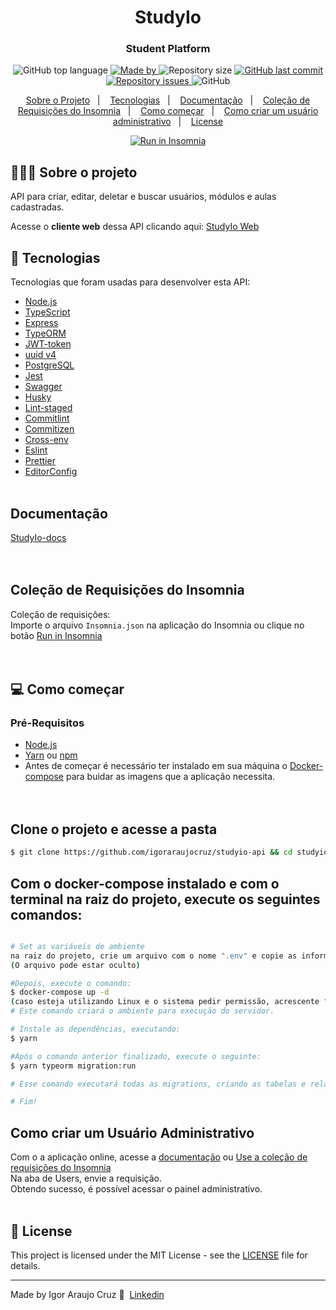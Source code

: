 <h1 align="center">StudyIo</h1>

<h3 align="center">Student Platform</h3>


<p align="center">
  <img alt="GitHub top language" src="https://img.shields.io/github/languages/top/igoraraujocruz/studyio-api">

  <a href="https://www.linkedin.com/in/igor-araujo-cruz-84a89111b/" target="_blank" rel="noopener noreferrer">
    <img alt="Made by" src="https://img.shields.io/badge/made%20by-Igor%20Araujo%20Cruz-blue">
  </a>

  <img alt="Repository size" src="https://img.shields.io/github/repo-size/igoraraujocruz/studyio-api">

  <a href="https://github.com/igoraraujocruz/studyio-api/commits/master">
    <img alt="GitHub last commit" src="https://img.shields.io/github/last-commit/igoraraujocruz/studyio-api">
  </a>

  <a href="https://github.com/igoraraujocruz/studyio-api/issues">
    <img alt="Repository issues" src="https://img.shields.io/github/issues/igoraraujocruz/studyio-api">
  </a>

  <img alt="GitHub" src="https://img.shields.io/github/license/igoraraujocruz/studyio-api">
</p>

<p align="center">
  <a href="#%EF%B8%8F-sobre-o-projeto">Sobre o Projeto</a>&nbsp;&nbsp;&nbsp;|&nbsp;&nbsp;&nbsp;
  <a href="#-tecnologias">Tecnologias</a>&nbsp;&nbsp;&nbsp;|&nbsp;&nbsp;&nbsp;
  <a href="#-doc">Documentação</a>&nbsp;&nbsp;&nbsp;|&nbsp;&nbsp;&nbsp;
  <a href="#-insomnia">Coleção de Requisições do Insomnia</a>&nbsp;&nbsp;&nbsp;|&nbsp;&nbsp;&nbsp;
  <a href="#-como-começar">Como começar</a>&nbsp;&nbsp;&nbsp;|&nbsp;&nbsp;&nbsp;
  <a href="#-usuario-administrativo">Como criar um usuário administrativo</a>&nbsp;&nbsp;&nbsp;|&nbsp;&nbsp;&nbsp;
  <a href="#-license">License</a>
</p>

<p id="insomniaButton" align="center">
  <a href="https://insomnia.rest/run/?label=studyio-api&uri=https%3A%2F%2Fraw.githubusercontent.com%2Figoraraujocruz%2Fstudyio-api%2Fmaster%2Finsomnia.json" target="_blank"><img src="https://insomnia.rest/images/run.svg" alt="Run in Insomnia"></a>
</p>

## 💇🏻‍♂️ Sobre o projeto

API para criar, editar, deletar e buscar usuários, módulos e aulas cadastradas.


Acesse o **cliente web** dessa API clicando aqui: [StudyIo Web](https://github.com/igoraraujocruz/studyio-web)<br />


## 🚀 Tecnologias

Tecnologias que foram usadas para desenvolver esta API:

- [Node.js](https://nodejs.org/en/)
- [TypeScript](https://www.typescriptlang.org/)
- [Express](https://expressjs.com/pt-br/)
- [TypeORM](https://typeorm.io/#/)
- [JWT-token](https://jwt.io/)
- [uuid v4](https://github.com/thenativeweb/uuidv4/)
- [PostgreSQL](https://www.postgresql.org/)
- [Jest](https://jestjs.io/)
- [Swagger](https://swagger.io/)
- [Husky](https://github.com/typicode/husky)
- [Lint-staged](https://github.com/okonet/lint-staged)
- [Commitlint](https://github.com/conventional-changelog/commitlint)
- [Commitizen](https://github.com/commitizen/cz-cli)
- [Cross-env](https://github.com/kentcdodds/cross-env)
- [Eslint](https://eslint.org/)
- [Prettier](https://prettier.io/)
- [EditorConfig](https://editorconfig.org/)<br /><br />

<a id="doc"></a>
## Documentação
[StudyIo-docs](http://localhost:3333/api-docs/) <br /><br /><br />

<a id ="insomnia"></a>
## Coleção de Requisições do Insomnia
Coleção de requisições:<br/>
Importe o arquivo `Insomnia.json` na aplicação do Insomnia ou clique no botão [Run in Insomnia](#insomniaButton) <br/><br /><br />

## 💻 Como começar


### Pré-Requisitos

- [Node.js](https://nodejs.org/en/)
- [Yarn](https://classic.yarnpkg.com/) ou [npm](https://www.npmjs.com/)
- Antes de começar é necessário ter instalado em sua máquina o [Docker-compose](https://docs.docker.com/compose/install/) para buidar as imagens que a aplicação necessita.
</br><br /><br />
## Clone o projeto e acesse a pasta

```bash
$ git clone https://github.com/igoraraujocruz/studyio-api && cd studyio-api
```

## Com o docker-compose instalado e com o terminal na raiz do projeto, execute os seguintes comandos:

```bash

# Set as variáveis de ambiente
na raiz do projeto, crie um arquivo com o nome ".env" e copie as informações do arquivo ".env.exemple"
(O arquivo pode estar oculto)

#Depois, execute o comando:
$ docker-compose up -d
(caso esteja utilizando Linux e o sistema pedir permissão, acrescente "sudo" antes do comando)
# Este comando criará o ambiente para execução do servidor.

# Instale as dependências, executando:
$ yarn

#Após o comando anterior finalizado, execute o seguinte:
$ yarn typeorm migration:run

# Esse comando executará todas as migrations, criando as tabelas e relacionamentos necessários.

# Fim!
```

## Como criar um Usuário Administrativo


Com o a aplicação online, acesse a [documentação](http://localhost:3333/api-docs/) ou [Use a coleção de requisições do Insomnia](#insomniaButton)<br />
Na aba de Users, envie a requisição.<br />
Obtendo sucesso, é possível acessar o painel administrativo.
<br /><br />



## 📝 License

This project is licensed under the MIT License - see the [LICENSE](LICENSE) file for details.

---

Made by Igor Araujo Cruz 👋 &nbsp;[Linkedin](https://www.linkedin.com/in/igor-araujo-cruz-84a89111b/)
